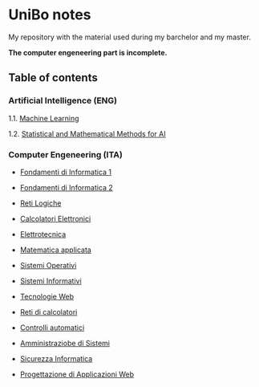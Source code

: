 # UniBo notes
My repository with the material used during my barchelor and my master.

**The computer engeneering part is incomplete.**


## Table of contents
### Artificial Intelligence (ENG)
1.1. [Machine Learning](https://github.com/TheNewPelle/UniBo/tree/main/Artificial%20Intelligence/ML) 

1.2. [Statistical and Mathematical Methods for AI](https://github.com/TheNewPelle/UniBo/tree/main/Artificial%20Intelligence/SMMAI)

### Computer Engeneering (ITA)
- [Fondamenti di Informatica 1](https://github.com/TheNewPelle/UniBo/tree/main/Computer%20Engeneering/1_year/Info_1) 

- [Fondamenti di Informatica 2](https://github.com/TheNewPelle/UniBo/tree/main/Computer%20Engeneering/1_year/Info_2) 

- [Reti Logiche](https://github.com/TheNewPelle/UniBo/tree/main/Computer%20Engeneering/1_year/Reti%20Logiche)

- [Calcolatori Elettronici](https://github.com/TheNewPelle/UniBo/tree/main/Computer%20Engeneering/2_year/Calcolatori)

- [Elettrotecnica](https://github.com/TheNewPelle/UniBo/tree/main/Computer%20Engeneering/2_year/Elettrotecnica)

- [Matematica applicata](https://github.com/TheNewPelle/UniBo/tree/main/Computer%20Engeneering/2_year/Matematica%20applicata)

- [Sistemi Operativi](https://github.com/TheNewPelle/UniBo/tree/main/Computer%20Engeneering/2_year/Sistemi%20Operativi)

- [Sistemi Informativi](https://github.com/TheNewPelle/UniBo/tree/main/Computer%20Engeneering/2_year/Sistemi%20informativi)

- [Tecnologie Web]()

- [Reti di calcolatori]()

- [Controlli automatici]()

- [Amministraziobe di Sistemi]()

- [Sicurezza Informatica]()

- [Progettazione di Applicazioni Web]()

